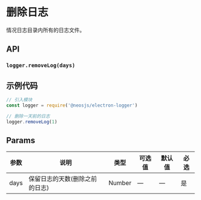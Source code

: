 # 删除日志

情况日志目录内所有的日志文件。

## API 
### `logger.removeLog(days)`
###

## 示例代码
```js
// 引入模块
const logger = require('@neosjs/electron-logger')

// 删除一天前的日志
logger.removeLog(1)
```
## Params

| 参数                        | 说明                       | 类型   | 可选值          | 默认值       | 必选  |
| --------------------------- | -------------------------- | ------ | --------------- | ------------ |------------ |
| days               | 保留日志的天数(删除之前的日志)           | Number | —               | —            | 是 |
